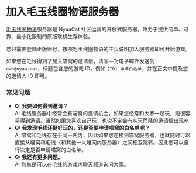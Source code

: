 # 加入毛玉线圈物语服务器

[毛玉线圈物语](https://www.craft.moe)服务器是 NyaaCat 社区运营的开放式服务器，致力于提供简单、可靠、最小化限制的原版联机生存体验。

您只需要登陆正版账号，按照毛玉线圈物语的主页说明加入服务器即可开始游戏。

如果您在毛线得到了加入喵窝的邀请信，请写一封电子邮件发送到 `owo@nyaa.cat`，标题包含您的游戏 ID，例如 `[ID] 申请白名单`，并在正文中提及您的邀请人 ID 即可。

### 常见问题

- **Q: 我要如何得到邀请？**  
A: 毛线服务器中经常会有喵窝的邀请机会，如果您经常和大家一起玩，则很容易得到邀请。当然如果您喜欢自己玩，也说不定会有从天而降的邀请信出现w  
- **Q: 我发现毛线还挺好玩的，还是否要申请喵窝的白名单呢？**  
A: 喵窝和毛线存在于同一网内，因此如果您连接到喵窝服务器，也就随时可以直接从喵窝和毛线（和其他一大堆网内服务器）之间相互跳转。因此您可以自行决定是否申请喵窝的白名单。
- **Q: 我还有更多问题。**  
A: 您总是可以在毛线的游戏内聊天频道询问大家。
